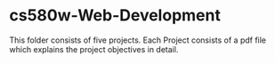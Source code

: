 # cs580w-Web-Development
This folder consists of five projects. Each Project consists of a pdf file which explains the project objectives in detail.
